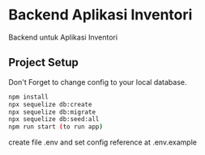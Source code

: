 # Backend Aplikasi Inventori
Backend untuk Aplikasi Inventori

## Project Setup
Don't Forget to change config to your local database.

```sh
npm install
npx sequelize db:create
npx sequelize db:migrate
npx sequelize db:seed:all
npm run start (to run app)
```

create file .env and set config reference at .env.example


